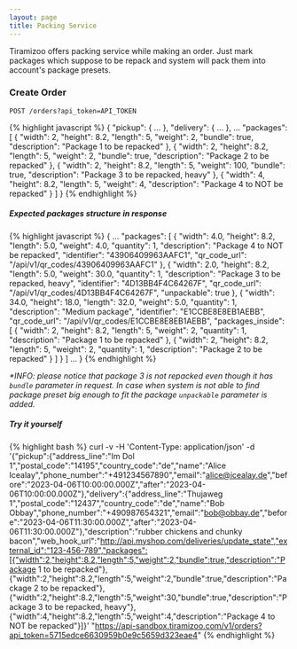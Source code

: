 ```yaml
---
layout: page
title: Packing Service
---
```


Tiramizoo offers packing service while making an order. Just mark packages which suppose to be repack and system will pack them into account's package presets.

### Create Order

```
POST /orders?api_token=API_TOKEN
```
{% highlight javascript %}
{
  "pickup": {
    ...
  },
  "delivery": {
    ...
  },
  ...
  "packages": [
    {
      "width": 2,
      "height": 8.2,
      "length": 5,
      "weight": 2,
      "bundle": true,
      "description": "Package 1 to be repacked"
    },
    {
      "width": 2,
      "height": 8.2,
      "length": 5,
      "weight": 2,
      "bundle": true,
      "description": "Package 2 to be repacked"
    },
    {
      "width": 2,
      "height": 8.2,
      "length": 5,
      "weight": 100,
      "bundle": true,
      "description": "Package 3 to be repacked, heavy"
    },
    {
      "width": 4,
      "height": 8.2,
      "length": 5,
      "weight": 4,
      "description": "Package 4 to NOT be repacked"
    }
  ]
}
{% endhighlight %}

##### Expected packages structure in response #####
{% highlight javascript %}
{
...
  "packages": [
    {
      "width": 4.0,
      "height": 8.2,
      "length": 5.0,
      "weight": 4.0,
      "quantity": 1,
      "description": "Package 4 to NOT be repacked",
      "identifier": "43906409963AAFC1",
      "qr_code_url": "/api/v1/qr_codes/43906409963AAFC1"
    },
    {
      "width": 2.0,
      "height": 8.2,
      "length": 5.0,
      "weight": 30.0,
      "quantity": 1,
      "description": "Package 3 to be repacked, heavy",
      "identifier": "4D13BB4F4C64267F",
      "qr_code_url": "/api/v1/qr_codes/4D13BB4F4C64267F",
      "unpackable": true
    },
    {
      "width": 34.0,
      "height": 18.0,
      "length": 32.0,
      "weight": 5.0,
      "quantity": 1,
      "description": "Medium package",
      "identifier": "E1CCBE8E8EB1AEBB",
      "qr_code_url": "/api/v1/qr_codes/E1CCBE8E8EB1AEBB",
      "packages_inside": [
        {
          "width": 2,
          "height": 8.2,
          "length": 5,
          "weight": 2,
          "quantity": 1,
          "description": "Package 1 to be repacked"
        },
        {
          "width": 2,
          "height": 8.2,
          "length": 5,
          "weight": 2,
          "quantity": 1,
          "description": "Package 2 to be repacked"
        }
      ]
    }
  ]
...
}
{% endhighlight %}

*\*INFO: please notice that package 3 is not repacked even though it has `bundle` parameter in request. In case when system is not able to find package preset big enough to fit the package `unpackable` parameter is added.*

##### Try it yourself #####
{% highlight bash %}
curl -v -H 'Content-Type: application/json' -d '{"pickup":{"address_line":"Im Dol 1","postal_code":"14195","country_code":"de","name":"Alice Icealay","phone_number":"+491234567890","email":"alice@icealay.de","before":"2023-04-06T10:00:00.000Z","after":"2023-04-06T10:00:00.000Z"},"delivery":{"address_line":"Thujaweg 1","postal_code":"12437","country_code":"de","name":"Bob Obbay","phone_number":"+490987654321","email":"bob@obbay.de","before":"2023-04-06T11:30:00.000Z","after":"2023-04-06T11:30:00.000Z"},"description":"rubber chickens and chunky bacon","web_hook_url":"http://api.myshop.com/deliveries/update_state","external_id":"123-456-789","packages":[{"width":2,"height":8.2,"length":5,"weight":2,"bundle":true,"description":"Package 1 to be repacked"},{"width":2,"height":8.2,"length":5,"weight":2,"bundle":true,"description":"Package 2 to be repacked"},{"width":2,"height":8.2,"length":5,"weight":30,"bundle":true,"description":"Package 3 to be repacked, heavy"},{"width":4,"height":8.2,"length":5,"weight":4,"description":"Package 4 to NOT be repacked"}]}' "https://api-sandbox.tiramizoo.com/v1/orders?api_token=5715edce6630959b0e9c5659d323eae4"
{% endhighlight %}
